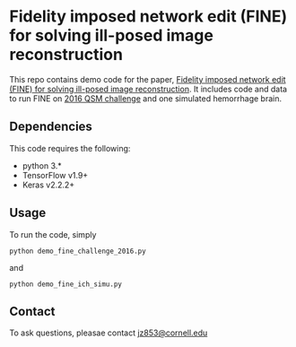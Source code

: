 # Fidelity imposed network edit (FINE) for solving ill-posed image reconstruction
This repo contains demo code for the paper, [Fidelity imposed network edit (FINE) for solving ill-posed image reconstruction](https://www.sciencedirect.com/science/article/pii/S1053811920300665). It includes code and data to run FINE on [2016 QSM challenge](http://www.neuroimaging.at/pages/qsm.php) and one simulated hemorrhage brain.

## Dependencies
This code requires the following:

 - python 3.*
 - TensorFlow v1.9+
 - Keras v2.2.2+
 
## Usage
To run the code, simply
```
python demo_fine_challenge_2016.py
```
and
```
python demo_fine_ich_simu.py
```

## Contact
To ask questions, pleasae contact jz853@cornell.edu

